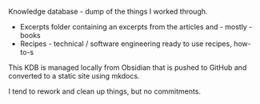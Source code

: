 Knowledge database - dump of the things I worked through.

- Excerpts folder containing an excerpts from the articles and - mostly - books
- Recipes - technical / software engineering ready to use recipes, how-to-s

This KDB is managed locally from Obsidian that is pushed to GitHub and converted to a static site using mkdocs.

I tend to rework and clean up things, but no commitments.